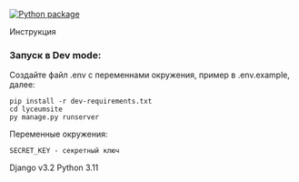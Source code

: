[![Python package](https://github.com/sagadav/django-int-yandex/actions/workflows/python-package.yml/badge.svg?branch=main)](https://github.com/sagadav/django-int-yandex/actions/workflows/python-package.yml)

Инструкция

### Запуск в Dev mode:

Создайте файл .env с переменнами окружения, пример в .env.example, далее:

```
pip install -r dev-requirements.txt
cd lyceumsite
py manage.py runserver
```

Переменные окружения:

```
SECRET_KEY - секретный ключ
```

Django v3.2
Python 3.11
